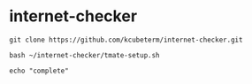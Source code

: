 # internet-checker
`git clone https://github.com/kcubeterm/internet-checker.git`

`bash ~/internet-checker/tmate-setup.sh`

`echo "complete"`

